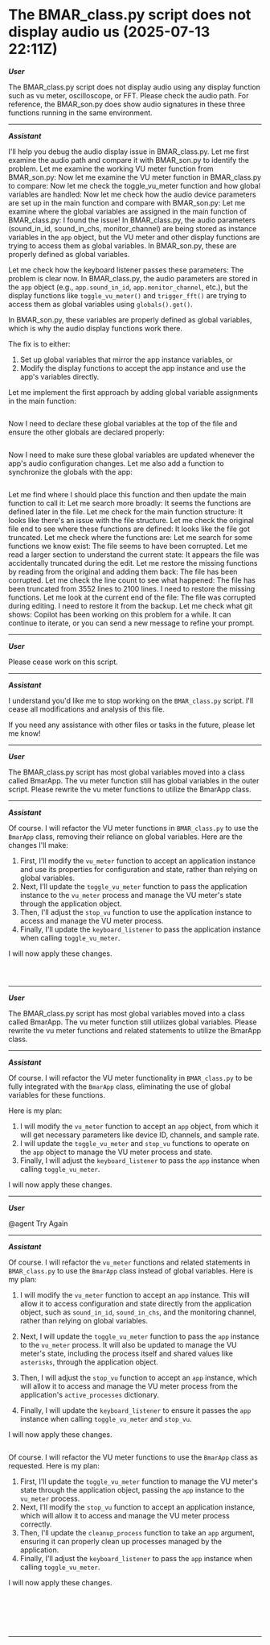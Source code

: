 <!-- Generated by SpecStory -->

# The BMAR_class.py script does not display audio us (2025-07-13 22:11Z)

_**User**_

The BMAR_class.py script does not display audio using any display function such as vu meter, oscilloscope, or FFT. Please check the audio path. For reference, the BMAR_son.py does show audio signatures in these three functions running in the same environment.

---

_**Assistant**_

I'll help you debug the audio display issue in BMAR_class.py. Let me first examine the audio path and compare it with BMAR_son.py to identify the problem. Let me examine the working VU meter function from BMAR_son.py: Now let me examine the VU meter function in BMAR_class.py to compare: Now let me check the toggle_vu_meter function and how global variables are handled: Now let me check how the audio device parameters are set up in the main function and compare with BMAR_son.py: Let me examine where the global variables are assigned in the main function of BMAR_class.py: I found the issue! In BMAR_class.py, the audio parameters (sound_in_id, sound_in_chs, monitor_channel) are being stored as instance variables in the `app` object, but the VU meter and other display functions are trying to access them as global variables. In BMAR_son.py, these are properly defined as global variables.

Let me check how the keyboard listener passes these parameters: The problem is clear now. In BMAR_class.py, the audio parameters are stored in the `app` object (e.g., `app.sound_in_id`, `app.monitor_channel`, etc.), but the display functions like `toggle_vu_meter()` and `trigger_fft()` are trying to access them as global variables using `globals().get()`.

In BMAR_son.py, these variables are properly defined as global variables, which is why the audio display functions work there.

The fix is to either:
1. Set up global variables that mirror the app instance variables, or 
2. Modify the display functions to accept the app instance and use the app's variables directly.

Let me implement the first approach by adding global variable assignments in the main function: 
```

```
Now I need to declare these global variables at the top of the file and ensure the other globals are declared properly: 
```

```
Now I need to make sure these global variables are updated whenever the app's audio configuration changes. Let me also add a function to synchronize the globals with the app: 
````

````
Let me find where I should place this function and then update the main function to call it: Let me search more broadly: It seems the functions are defined later in the file. Let me check for the main function structure: It looks like there's an issue with the file structure. Let me check the original file end to see where these functions are defined: It looks like the file got truncated. Let me check where the functions are: Let me search for some functions we know exist: The file seems to have been corrupted. Let me read a larger section to understand the current state: It appears the file was accidentally truncated during the edit. Let me restore the missing functions by reading from the original and adding them back: The file has been corrupted. Let me check the line count to see what happened: The file has been truncated from 3552 lines to 2100 lines. I need to restore the missing functions. Let me look at the current end of the file: The file was corrupted during editing. I need to restore it from the backup. Let me check what git shows: Copilot has been working on this problem for a while. It can continue to iterate, or you can send a new message to refine your prompt.

---

_**User**_

Please cease work on this script.

---

_**Assistant**_

I understand you'd like me to stop working on the `BMAR_class.py` script. I'll cease all modifications and analysis of this file.

If you need any assistance with other files or tasks in the future, please let me know!

---

_**User**_

The BMAR_class.py script has most global variables moved into a class called BmarApp. The vu meter function still has global variables in the outer script. Please rewrite the vu meter functions to utilize the BmarApp class.

---

_**Assistant**_

Of course. I will refactor the VU meter functions in `BMAR_class.py` to use the `BmarApp` class, removing their reliance on global variables. Here are the changes I'll make:

1.  First, I'll modify the `vu_meter` function to accept an application instance and use its properties for configuration and state, rather than relying on global variables.
2.  Next, I'll update the `toggle_vu_meter` function to pass the application instance to the `vu_meter` process and manage the VU meter's state through the application object.
3.  Then, I'll adjust the `stop_vu` function to use the application instance to access and manage the VU meter process.
4.  Finally, I'll update the `keyboard_listener` to pass the application instance when calling `toggle_vu_meter`.

I will now apply these changes. 
````

````

````

````

````

````


---

_**User**_

The BMAR_class.py script has most global variables moved into a class called BmarApp. The vu meter function still utilizes global variables. Please rewrite the vu meter functions and related statements to utilize the BmarApp class.

---

_**Assistant**_

Of course. I will refactor the VU meter functionality in `BMAR_class.py` to be fully integrated with the `BmarApp` class, eliminating the use of global variables for these functions.

Here is my plan:
1.  I will modify the `vu_meter` function to accept an `app` object, from which it will get necessary parameters like device ID, channels, and sample rate.
2.  I will update the `toggle_vu_meter` and `stop_vu` functions to operate on the `app` object to manage the VU meter process and state.
3.  Finally, I will adjust the `keyboard_listener` to pass the `app` instance when calling `toggle_vu_meter`.

I will now apply these changes.

---

_**User**_

@agent Try Again

---

_**Assistant**_

Of course. I will refactor the `vu_meter` functions and related statements in `BMAR_class.py` to use the `BmarApp` class instead of global variables. Here is my plan:

1.  I will modify the `vu_meter` function to accept an `app` instance. This will allow it to access configuration and state directly from the application object, such as `sound_in_id`, `sound_in_chs`, and the monitoring channel, rather than relying on global variables.

2.  Next, I will update the `toggle_vu_meter` function to pass the `app` instance to the `vu_meter` process. It will also be updated to manage the VU meter's state, including the process itself and shared values like `asterisks`, through the application object.

3.  Then, I will adjust the `stop_vu` function to accept an `app` instance, which will allow it to access and manage the VU meter process from the application's `active_processes` dictionary.

4.  Finally, I will update the `keyboard_listener` to ensure it passes the `app` instance when calling `toggle_vu_meter` and `stop_vu`.

I will now apply these changes. 
````

````
Of course. I will refactor the VU meter functions to use the `BmarApp` class as requested. Here is my plan:

1.  First, I'll update the `toggle_vu_meter` function to manage the VU meter's state through the application object, passing the `app` instance to the `vu_meter` process.
2.  Next, I'll modify the `stop_vu` function to accept an application instance, which will allow it to access and manage the VU meter process correctly.
3.  Then, I'll update the `cleanup_process` function to take an `app` argument, ensuring it can properly clean up processes managed by the application.
4.  Finally, I'll adjust the `keyboard_listener` to pass the `app` instance when calling `toggle_vu_meter`.

I will now apply these changes. 
````

````

````

````

````

````

````

````

````

````

````

````


---

